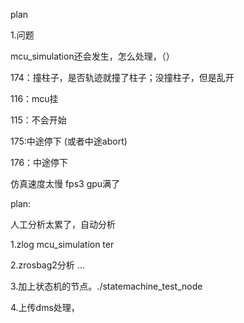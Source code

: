 plan

1.问题



mcu_simulation还会发生，怎么处理，（）

174：撞柱子，是否轨迹就撞了柱子；没撞柱子，但是乱开 

116：mcu挂

115：不会开始

175:中途停下  (或者中途abort)

176：中途停下

仿真速度太慢 fps3 gpu满了





plan:

人工分析太累了，自动分析

1.zlog mcu_simulation ter

2.zrosbag2分析 ...

3.加上状态机的节点。./statemachine_test_node

4.上传dms处理，